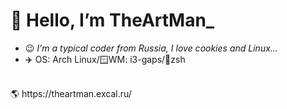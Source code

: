 # 👋 Hello, I’m TheArtMan_
- 😉 *I'm a typical coder from Russia, I love cookies and Linux...*
- ✈️ OS: Arch Linux/🪟WM: i3-gaps/🌈zsh
</br>
🌎 https://theartman.excal.ru/

